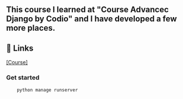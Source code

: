 ## This course I learned at "Course Advancec Django by Codio" and I have developed a few more places.

## 🔗 Links
[[Course]](https://www.coursera.org/account/accomplishments/verify/COAI60G6N5WD)

### Get started

```commandline
    python manage runserver
```
